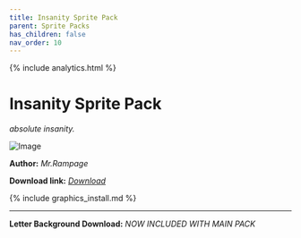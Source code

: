 ```yaml
---
title: Insanity Sprite Pack
parent: Sprite Packs
has_children: false
nav_order: 10
---
```


{% include analytics.html %}

# Insanity Sprite Pack
*absolute insanity.*

![Image](https://cdn.discordapp.com/attachments/702937727754043473/721343175200866304/Insane_preview.png)


**Author:** *Mr.Rampage*

**Download link:** *[Download](https://drive.google.com/file/d/1686JrRaVv1NnakjYhJpJg8uv93sCf8cg/view?usp=sharing)*

{% include graphics_install.md %}

---

**Letter Background Download:** *NOW INCLUDED WITH MAIN PACK*


